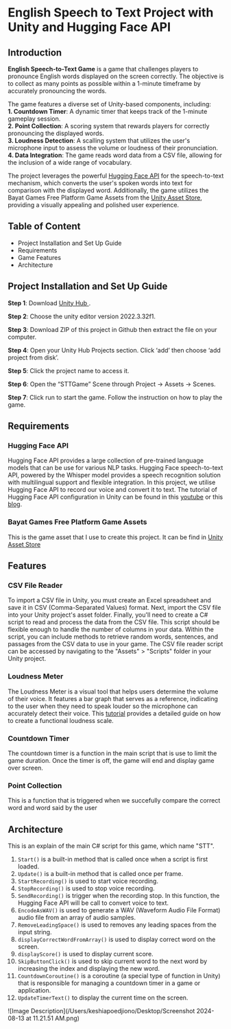 <h1 align="left">English Speech to Text Project with Unity and Hugging Face API</h1> 
<h2 align="left">Introduction</h2>

**English Speech-to-Text Game** is a game that challenges players to pronounce English words displayed on the screen correctly. The objective is to collect as many points as possible within a 1-minute timeframe by accurately pronouncing the words. <br>

The game features a diverse set of Unity-based components, including: <br>
  **1. Countdown Timer**: A dynamic timer that keeps track of the 1-minute gameplay session. <br>
  **2. Point Collection**: A scoring system that rewards players for correctly pronouncing the displayed words. <br>
  **3. Loudness Detection**: A scalling system that utilizes the user's microphone input to assess the volume or loudness of their pronunciation. <br>
  **4. Data Integration**: The game reads word data from a CSV file, allowing for the inclusion of a wide range of vocabulary. <br>

The project leverages the powerful <a href="https://huggingface.co/docs/api-inference/index">Hugging Face API</a> for the speech-to-text mechanism, which converts the user's spoken words into text for comparison with the displayed word. Additionally, the game utilizes the Bayat Games Free Platform Game Assets from the <a href="https://assetstore.unity.com/packages/tools/physics/toolkit-for-unity-physics-ballistics-251081?gad_source=1&gclid=Cj0KCQjw5ea1BhC6ARIsAEOG5pyoGVv7wbTSFS42X5oFFCBhgwlItt63W9zut3B7eR-9AsIKlJ4dpJYaAgttEALw_wcB">Unity Asset Store</a>, providing a visually appealing and polished user experience. <br>

<h2 align="left">Table of Content</h2>
<ul>
 <li a href="#guide">Project Installation and Set Up Guide</a></li>
 <li a href="#requirements">Requirements</a></li>
 <li a href="#features">Game Features</a></li>
 <li a href="#architecture">Architecture</a></li>
</ul>

<h2 id="guide">Project Installation and Set Up Guide</h2>

**Step 1**: Download <a href="https://unity.com/download">Unity Hub </a>.

**Step 2**: Choose the unity editor version 2022.3.32f1.

**Step 3**: Download ZIP of this project in Github then extract the file on your computer.

**Step 4**: Open your Unity Hub Projects section. Click ‘add’ then choose ‘add project from disk’.

**Step 5**: Click the project name to access it.

**Step 6**: Open the “STTGame” Scene through Project → Assets → Scenes. 

**Step 7**: Click run to start the game. Follow the instruction on how to play the game.

<h2 id="requirements">Requirements</h2>

<h3>Hugging Face API</h3>
Hugging Face API provides a large collection of pre-trained language models that can be use for various NLP tasks. Hugging Face speech-to-text API, powered by the Whisper model provides a speech recognition solution with multilingual support and flexible integration. In this project, we utilise Hugging Face API to record our voice and convert it to text. The tutorial of Hugging Face API configuration in Unity can be found in this <a href="https://youtu.be/Ngmb7l7tO0I?si=iqoD4_R4gIYp0UEg">youtube</a> or this <a href="https://huggingface.co/blog/unity-api">blog</a>.

<h3>Bayat Games Free Platform Game Assets</h3>
This is the game asset that I use to create this project. It can be find in <a href="https://assetstore.unity.com/packages/2d/environments/free-platform-game-assets-85838"> Unity Asset Store</a>

<h2 id="features">Features</h2>
<h3>CSV File Reader</h3>
To import a CSV file in Unity, you must create an Excel spreadsheet and save it in CSV (Comma-Separated Values) format. Next, import the CSV file into your Unity project's asset folder. Finally, you'll need to create a C# script to read and process the data from the CSV file. This script should be flexible enough to handle the number of columns in your data. Within the script, you can include methods to retrieve random words, sentences, and passages from the CSV data to use in your game. The CSV file reader script can be accessed by navigating to the "Assets" > "Scripts" folder in your Unity project.

<h3>Loudness Meter</h3>
The Loudness Meter is a visual tool that helps users determine the volume of their voice. It features a bar graph that serves as a reference, indicating to the user when they need to speak louder so the microphone can accurately detect their voice. This <a href="https://youtu.be/GAHMreCT4SY?si=rWgkoBjaGiFQqdvR">tutorial</a> provides a detailed guide on how to create a functional loudness scale.

<h3>Countdown Timer</h3>
The countdown timer is a function in the main script that is use to limit the game duration. Once the timer is off, the game will end and display game over screen.

<H3>Point Collection</H3>
This is a function that is triggered when we succefully compare the correct word and word said by the user


<H2 id="architecture">Architecture</H2>
This is an explain of the main C# script for this game, which name "STT". <br>

1. ```Start()``` 
is a built-in method that is called once when a script is first loaded. <br>
2. ```Update()```
is a built-in method that is called once per frame. <br>
3. ```StartRecording()```
is used to start voice recording.
4. ```StopRecording()```
is used to stop voice recording.
5. ```SendRecording()```
is trigger when the recording stop. In this function, the Hugging Face API will be call to convert voice to text.
6. ```EncodeAsWAV()```
is used to generate a WAV (Waveform Audio File Format) audio file from an array of audio samples.
7. ```RemoveLeadingSpace()```
is used to removes any leading spaces from the input string.
8. ```displayCorrectWordFromArray()```
is used to display correct word on the screen.
9. ```displayScore()```
is used to display current score.
10. `SkipButtonClick()` is used to skip current word to the next word by increasing the index and displaying the new word.
11. `CountdownCoroutine()` is a coroutine (a special type of function in Unity) that is responsible for managing a countdown timer in a game or application.
12. `UpdateTimerText()` to display the current time on the screen.

<a href="/Users/keshiapoedjiono/Desktop/Screenshot 2024-08-13 at 11.21.51 AM.png"></a>
![Image Description](/Users/keshiapoedjiono/Desktop/Screenshot 2024-08-13 at 11.21.51 AM.png)
